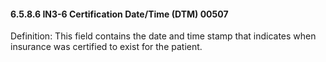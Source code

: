 #### 6.5.8.6 IN3-6 Certification Date/Time (DTM) 00507

Definition: This field contains the date and time stamp that indicates when insurance was certified to exist for the patient.
